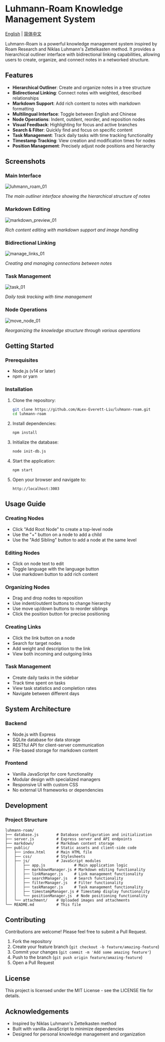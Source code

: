 # Luhmann-Roam Knowledge Management System

[English](README.md) | [简体中文](README.zh.md)

Luhmann-Roam is a powerful knowledge management system inspired by Roam Research and Niklas Luhmann's Zettelkasten method. It provides a hierarchical outliner interface with bidirectional linking capabilities, allowing users to create, organize, and connect notes in a networked structure.

## Features

- **Hierarchical Outliner**: Create and organize notes in a tree structure
- **Bidirectional Linking**: Connect notes with weighted, described relationships
- **Markdown Support**: Add rich content to notes with markdown formatting
- **Multilingual Interface**: Toggle between English and Chinese
- **Node Operations**: Indent, outdent, reorder, and reposition nodes
- **Visual Feedback**: Highlighting for focus and active branches
- **Search & Filter**: Quickly find and focus on specific content
- **Task Management**: Track daily tasks with time tracking functionality
- **Timestamp Tracking**: View creation and modification times for nodes
- **Position Management**: Precisely adjust node positions and hierarchy

## Screenshots

### Main Interface

![luhmann_roam_01](https://github.com/user-attachments/assets/b31e2dac-95e5-426d-a1f7-65b0611a373d)

*The main outliner interface showing the hierarchical structure of notes*

### Markdown Editing

![markdown_preview_01](https://github.com/user-attachments/assets/b584c459-d23d-44b5-9a41-b5f1ca045016)

*Rich content editing with markdown support and image handling*

### Bidirectional Linking

![manage_links_01](https://github.com/user-attachments/assets/55a9a94a-ef47-460e-a6d7-65229c080285)

*Creating and managing connections between notes*

### Task Management

![task_01](https://github.com/user-attachments/assets/2ca40ad4-2904-4dcd-bb47-708677a4c1cf)

*Daily task tracking with time management*

### Node Operations

![move_node_01](https://github.com/user-attachments/assets/f0fd4a70-ce3a-4dd6-b8c4-1d04caed159d)

*Reorganizing the knowledge structure through various operations*

## Getting Started

### Prerequisites

- Node.js (v14 or later)
- npm or yarn

### Installation

1. Clone the repository:
   ```bash
   git clone https://github.com/ALex-Everett-Liu/luhmann-roam.git
   cd luhmann-roam
   ```

2. Install dependencies:
   ```bash
   npm install
   ```

3. Initialize the database:
   ```bash
   node init-db.js
   ```

4. Start the application:
   ```bash
   npm start
   ```

5. Open your browser and navigate to:
   ```
   http://localhost:3003
   ```

## Usage Guide

### Creating Nodes
- Click "Add Root Node" to create a top-level node
- Use the "+" button on a node to add a child
- Use the "Add Sibling" button to add a node at the same level

### Editing Nodes
- Click on node text to edit
- Toggle language with the language button
- Use markdown button to add rich content

### Organizing Nodes
- Drag and drop nodes to reposition
- Use indent/outdent buttons to change hierarchy
- Use move up/down buttons to reorder siblings
- Click the position button for precise positioning

### Creating Links
- Click the link button on a node
- Search for target nodes
- Add weight and description to the link
- View both incoming and outgoing links

### Task Management
- Create daily tasks in the sidebar
- Track time spent on tasks
- View task statistics and completion rates
- Navigate between different days

## System Architecture

### Backend
- Node.js with Express
- SQLite database for data storage
- RESTful API for client-server communication
- File-based storage for markdown content

### Frontend
- Vanilla JavaScript for core functionality
- Modular design with specialized managers
- Responsive UI with custom CSS
- No external UI frameworks or dependencies

## Development

### Project Structure

```text
luhmann-roam/
├── database.js        # Database configuration and initialization
├── server.js          # Express server and API endpoints
├── markdown/          # Markdown content storage
├── public/            # Static assets and client-side code
│   ├── index.html     # Main HTML file
│   ├── css/           # Stylesheets
│   ├── js/            # JavaScript modules
│   │   ├── app.js             # Main application logic
│   │   ├── markdownManager.js # Markdown editing functionality
│   │   ├── linkManager.js     # Link management functionality
│   │   ├── searchManager.js   # Search functionality
│   │   ├── filterManager.js   # Filter functionality
│   │   ├── taskManager.js     # Task management functionality
│   │   ├── timestampManager.js # Timestamp display functionality
│   │   └── positionManager.js  # Node positioning functionality
│   └── attachment/    # Uploaded images and attachments
└── README.md          # This file
```

## Contributing

Contributions are welcome! Please feel free to submit a Pull Request.

1. Fork the repository
2. Create your feature branch (`git checkout -b feature/amazing-feature`)
3. Commit your changes (`git commit -m 'Add some amazing feature'`)
4. Push to the branch (`git push origin feature/amazing-feature`)
5. Open a Pull Request

## License

This project is licensed under the MIT License - see the LICENSE file for details.

## Acknowledgements

- Inspired by Niklas Luhmann's Zettelkasten method
- Built with vanilla JavaScript to minimize dependencies
- Designed for personal knowledge management and organization
